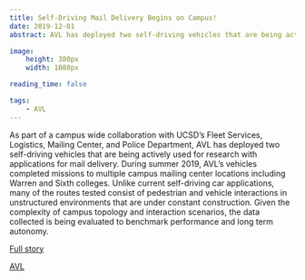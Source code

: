 ```yaml
---
title: Self-Driving Mail Delivery Begins on Campus!
date: 2019-12-01
abstract: AVL has deployed two self-driving vehicles that are being actively used for research with applications for mail delivery

image:
    height: 380px
    width: 1080px

reading_time: false

tags:
    - AVL
---
```





<!--more-->
As part of a campus wide collaboration with UCSD’s Fleet Services, Logistics, Mailing Center, and Police Department, AVL has deployed two self-driving vehicles that are being actively used for research with applications for mail delivery. During summer 2019, AVL’s vehicles completed missions to multiple campus mailing center locations including Warren and Sixth colleges. Unlike current self-driving car applications, many of the routes tested consist of pedestrian and vehicle interactions in unstructured environments that are under constant construction. Given the complexity of campus topology and interaction scenarios, the data collected is being evaluated to benchmark performance and long term autonomy.

[Full story](https://ucsdnews.ucsd.edu/feature/self-driving-mail-delivery-begins-on-campus?_ga=2.49049893.2095787280.1574181467-704518755.1543349897)

[AVL](http://avl.ucsd.edu)